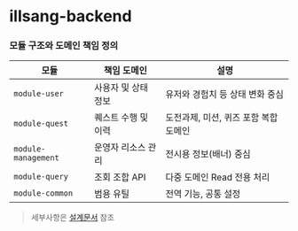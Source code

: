 # illsang-backend

### 모듈 구조와 도메인 책임 정의

| 모듈 | 책임 도메인 | 설명 |
|------|--------------|------|
| `module-user` | 사용자 및 상태 정보 | 유저와 경험치 등 상태 변화 중심 |
| `module-quest` | 퀘스트 수행 및 이력 | 도전과제, 미션, 퀴즈 포함 복합 도메인 |
| `module-management` | 운영자 리소스 관리 | 전시용 정보(배너) 중심 |
| `module-query` | 조회 조합 API | 다중 도메인 Read 전용 처리 |
| `module-common` | 범용 유틸 | 전역 기능, 공통 설정 |

> 세부사항은 [설계문서](/docs/multimodule.md) 참조

